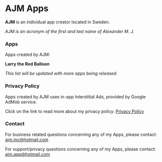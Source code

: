 # AJM Apps

**AJM** is an individual app creator located in Sweden.

*AJM is an acronym of the first and last name of Alexander M. J.*



### Apps
Apps created by AJM:

**Larry the Red Balloon**

*This list will be updated with more apps being released.*


### Privacy Policy
Apps created by AJM uses in-app Interstitial Ads, provided by Google AdMob service.

Click on the link to read more about my privacy policy: <a href="https://ajminc.github.io/Privacy-Policy-Page/">Privacy Policy</a>



### Contact

For business related questions concerning any of my Apps, please contact: <a href="ajm.inc@hotmail.com">ajm.inc@hotmail.com</a>

For support/privacy questions concerning any of my Apps, please contact: <a href="ajm.app@hotmail.com">ajm.app@hotmail.com</a>



